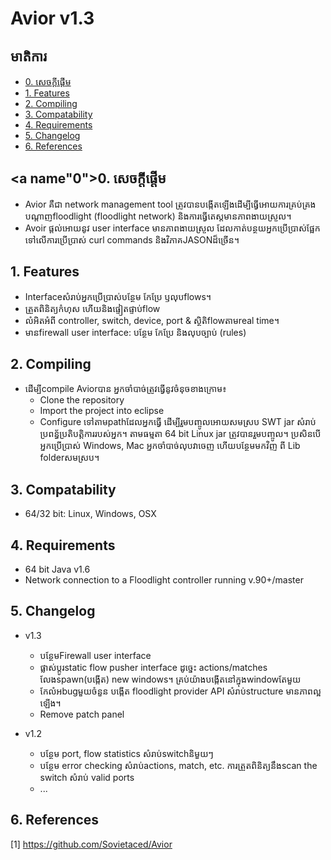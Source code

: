 Avior v1.3
===========

## មាតិការ

* [0. សេចក្ដីផ្ដើម](#0)
* [1. Features](#features)
* [2. Compiling](#compiling)
* [3. Compatability](#compatability)
* [4. Requirements](#4)
* [5. Changelog](#5)
* [6. References](#6)


## <a name"0">0. សេចក្ដីផ្ដើម</a>
- Avior គឺជា network management tool ត្រូវបានបង្កើតឡើងដើម្បីធ្វើអោយ​ការគ្រប់គ្រងបណ្ដាញfloodlight (floodlight network) និងការធ្វើតេស្ត​មានភាពងាយស្រួល។
- Avoir ផ្ដល់អោយនូវ user interface មានភាពងាយស្រួល ដែលកាត់បន្ថយអ្នកប្រើប្រាស់ផ្អែកទៅលើការប្រើប្រាស់ curl commands និងវិភាគJASONដ៏ច្រើន។

## <a name="features">1. Features</a>

* Interfaceសំរាប់អ្នកប្រើប្រាស់បន្ថែម កែប្រែ ឫលុបflows។
* ត្រួតពិនិត្យកំហុស​ ហើយនិងផ្ទៀតផ្ទាប់flow
* លំអិតអំពី controller, switch, device, port & ស្ថិតិflowតាមreal time។
* មានfirewall user interface: បន្ថែម កែប្រែ និងលុបច្បាប់ (rules)

## <a name="compiling">2. Compiling</a>

* ដើម្បីcompile Aviorបាន អ្នកចាំបាច់ត្រូវធ្វើនូវចំនុចខាងក្រោម៖
  * Clone the repository
  * Import the project into eclipse
  * Configure ទៅតាមpathដែលអ្នកធ្វើ ដើម្បីរួមបញ្ចូលអោយសមស្រប​ SWT jar សំរាប់ប្រពន្ធ័ប្រតិបត្តិការរបស់អ្នក។ តាមធម្មតា 64 bit Linux jar ត្រូវបានរួមបញ្ចូល។ ប្រសិនបើអ្នកប្រើប្រាស់ Windows, Mac អ្នកចាំបាច់​លុបវាចេញ ហើយបន្ថែមមកវិញ ពី Lib folderសមស្រប។

## <a name="compatability">3. Compatability</a>

* 64/32 bit: Linux, Windows, OSX

## <a name="4">4. Requirements</a>

* 64 bit Java v1.6
* Network connection to a Floodlight controller running v.90+/master

## <a name="5">5. Changelog</a>

* v1.3
  * បន្ថែមFirewall user interface
  * ផ្លាស់ប្ដូរstatic flow pusher interface ដូច្នេះ​ actions/matches​ លែងspawn(បង្កើត) new windows។ គ្រប់យ៉ាងបង្កើតនៅក្នុងwindowតែមួយ
  * កែលំអbugមួយចំនួន បង្កើត floodlight provider API សំរាប់​structure មានភាពល្អឡើង។
  * Remove patch panel

* v1.2
  * បន្ថែម port, flow statistics សំរាប់switchនិមួយៗ
  * បន្ថែម error checking សំរាប់actions, match, etc. ការត្រួតពិនិត្យ​នឹងscan the switch សំរាប់ valid ports
  * ...


## <a name="6">6. References</a>

[1] https://github.com/Sovietaced/Avior
